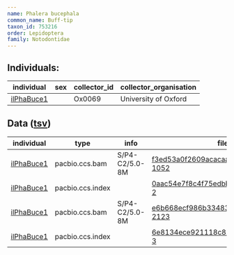 ```yaml
---
name: Phalera bucephala
common_name: Buff-tip
taxon_id: 753216
order: Lepidoptera
family: Notodontidae
---
```


## Individuals:

| individual | sex | collector_id | collector_organisation |
| ---------- | --- | ------------ | ---------------------- |
| [ilPhaBuce1](ilPhaBuce1.md) |  | Ox0069 | University of Oxford |

## Data ([tsv](Phalera_bucephala_data.tsv))

| individual | type | info | file |
| ---------- | ---- | ---- | ---- |
| [ilPhaBuce1](ilPhaBuce1.md) | pacbio.ccs.bam | S/P4-C2/5.0-8M | [f3ed53a0f2609acacaa02623e4e46816-1052](https://darwin.cog.sanger.ac.uk/insects/Phalera_bucephala/ilPhaBuce1/genomic_data/pacbio/m64016_191021_113946.bc1017_BAK8B_OA--bc1017_BAK8B_OA.ccs.bam) |
| [ilPhaBuce1](ilPhaBuce1.md) | pacbio.ccs.index |  | [0aac54e7f8c4f75edbb889d47c9e2923-2](https://darwin.cog.sanger.ac.uk/insects/Phalera_bucephala/ilPhaBuce1/genomic_data/pacbio/m64016_191021_113946.bc1017_BAK8B_OA--bc1017_BAK8B_OA.ccs.bam.pbi) |
| [ilPhaBuce1](ilPhaBuce1.md) | pacbio.ccs.bam | S/P4-C2/5.0-8M | [e6b668ecf986b334835657b09f3e6db7-2123](https://darwin.cog.sanger.ac.uk/insects/Phalera_bucephala/ilPhaBuce1/genomic_data/pacbio/m64089_191206_172441.ccs.bam) |
| [ilPhaBuce1](ilPhaBuce1.md) | pacbio.ccs.index |  | [6e8134ece921118c86fd96e7ab9961f4-3](https://darwin.cog.sanger.ac.uk/insects/Phalera_bucephala/ilPhaBuce1/genomic_data/pacbio/m64089_191206_172441.ccs.bam.pbi) |
